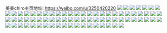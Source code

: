 美美chiro主页地址: https://weibo.com/u/3250420220 
![](https://wx4.sinaimg.cn/mw2000/c1bd79fcly1h8u4e0uh36j23402c0npe.jpg) 
![](https://wx4.sinaimg.cn/mw2000/c1bd79fcly1h8u4e21atqj23402c0qv5.jpg) 
![](https://wx4.sinaimg.cn/mw2000/c1bd79fcly1h8u4dyleu0j22c0340b2b.jpg) 
![](https://wx4.sinaimg.cn/mw2000/c1bd79fcly1h8tv92bf62j21hc0u04fq.jpg) 
![](https://wx4.sinaimg.cn/mw2000/c1bd79fcly1h8tv8taru8j213t0prwom.jpg) 
![](https://wx4.sinaimg.cn/mw2000/c1bd79fcly1h8macezz7jj22bc98xhdw.jpg) 
![](https://wx4.sinaimg.cn/mw2000/c1bd79fcly1h8madm4tr9j210c1cgdqz.jpg) 
![](https://wx4.sinaimg.cn/mw2000/c1bd79fcly1h8maek4b19j212v1fongh.jpg) 
![](https://wx4.sinaimg.cn/mw2000/c1bd79fcly1h8maepztltj22c0340e83.jpg) 
![](https://wx4.sinaimg.cn/mw2000/c1bd79fcly1h8mahbq1nkj20wi1ychdt.jpg) 
![](https://wx4.sinaimg.cn/mw2000/c1bd79fcly1h8k1qebzshj21uo7ps1l0.jpg) 
![](https://wx4.sinaimg.cn/mw2000/c1bd79fcly1h8k1qr1s9vj22bc99cx6s.jpg) 
![](https://wx4.sinaimg.cn/mw2000/c1bd79fcly1h8k1qmr0exj22bcbdq4qy.jpg) 
![](https://wx4.sinaimg.cn/mw2000/c1bd79fcly1h8k1quexrdj21uo9vkx6v.jpg) 
![](https://wx4.sinaimg.cn/mw2000/c1bd79fcly1h8k1r5lmyvj221v2qhkjl.jpg) 
![](https://wx4.sinaimg.cn/mw2000/c1bd79fcly1h8k1r31o2kj22bc9n0qvd.jpg) 
![](https://wx4.sinaimg.cn/mw2000/c1bd79fcly1h8k1r8cs7bj23k02o04qr.jpg) 
![](https://wx4.sinaimg.cn/mw2000/c1bd79fcly1h8k1rar2ftj20u0140tmd.jpg) 
![](https://wx4.sinaimg.cn/mw2000/c1bd79fcly1h8ipucsw13j23402c01kx.jpg) 
![](https://wx4.sinaimg.cn/mw2000/c1bd79fcly1h8ipulwnl9j23402c01l0.jpg) 
![](https://wx4.sinaimg.cn/mw2000/c1bd79fcly1h8iputq2iwj23402c0x6r.jpg) 
![](https://wx4.sinaimg.cn/mw2000/c1bd79fcly1h8fj4zhb9kj23402c0e81.jpg) 
![](https://wx4.sinaimg.cn/mw2000/c1bd79fcly1h8fj512u9yj22c0340qv5.jpg) 
![](https://wx4.sinaimg.cn/mw2000/c1bd79fcly1h8fj4hdaqkj20p70x9jxh.jpg) 
![](https://wx4.sinaimg.cn/mw2000/c1bd79fcly1h8fj4i65e3j21sc2dsu0x.jpg) 
![](https://wx4.sinaimg.cn/mw2000/c1bd79fcly1h8e55gao5bj21sc2dsx6p.jpg) 
![](https://wx4.sinaimg.cn/mw2000/c1bd79fcly1h8e55jiwe6j21sc2ds4qq.jpg) 
![](https://wx4.sinaimg.cn/mw2000/c1bd79fcly1h8e55n0xtnj22c0340npe.jpg) 
![](https://wx4.sinaimg.cn/mw2000/c1bd79fcly1h8borftvrwj20u0140n5l.jpg) 
![](https://wx4.sinaimg.cn/mw2000/c1bd79fcly1h87f67riimj21o0190jud.jpg) 
![](https://wx4.sinaimg.cn/mw2000/c1bd79fcly1h84vsa1e3fj21sc2dstwx.jpg) 
![](https://wx4.sinaimg.cn/mw2000/c1bd79fcly1h84hnj9dnej22c0340kjm.jpg) 
![](https://wx4.sinaimg.cn/mw2000/c1bd79fcly1h84dxznwrcj23402c0npd.jpg) 
![](https://wx4.sinaimg.cn/mw2000/c1bd79fcly1h84dy0qg5jj23402c01ky.jpg) 
![](https://wx4.sinaimg.cn/mw2000/c1bd79fcly1h84dy4b90rj22c0340b2a.jpg) 
![](https://wx4.sinaimg.cn/mw2000/c1bd79fcly1h84dy6ywmmj22c0340npe.jpg) 
![](https://wx4.sinaimg.cn/mw2000/c1bd79fcly1h84dyepoywj22c0340npe.jpg) 
![](https://wx4.sinaimg.cn/mw2000/c1bd79fcly1h84dy37plfj22c0340x6p.jpg) 
![](https://wx4.sinaimg.cn/mw2000/c1bd79fcly1h84dxz3uaxj212t0t40xi.jpg) 
![](https://wx4.sinaimg.cn/mw2000/c1bd79fcly1h84dyf3l41j213p0tsdle.jpg) 
![](https://wx4.sinaimg.cn/mw2000/c1bd79fcly1h84dzh01a8j23402c0e82.jpg) 
![](https://wx4.sinaimg.cn/mw2000/c1bd79fcly1h822eli9bsj20wi1yc7cy.jpg) 
![](https://wx4.sinaimg.cn/mw2000/c1bd79fcly1h81k0agrc3j20wi1ycqci.jpg) 
![](https://wx4.sinaimg.cn/mw2000/c1bd79fcly1h81k0b75ymj20wi1ycjz3.jpg) 
![](https://wx4.sinaimg.cn/mw2000/c1bd79fcly1h81k0aud0fj20wi1ycwnz.jpg) 
![](https://wx4.sinaimg.cn/mw2000/c1bd79fcly1h81k0a4dhfj20wi1yc7is.jpg) 
![](https://wx4.sinaimg.cn/mw2000/c1bd79fcly1h81k3497taj20md0v5dhw.jpg) 
![](https://wx4.sinaimg.cn/mw2000/c1bd79fcly1h80drw8um0j228c2z4qv6.jpg) 
![](https://wx4.sinaimg.cn/mw2000/c1bd79fcly1h7zq7my3qzj21uob8ob2f.jpg) 
![](https://wx4.sinaimg.cn/mw2000/c1bd79fcly1h7zq86co3qj22bc9n81l4.jpg) 
![](https://wx4.sinaimg.cn/mw2000/c1bd79fcly1h7zq8h4vkoj213vcn04qu.jpg) 
![](https://wx4.sinaimg.cn/mw2000/c1bd79fcly1h7zq6mqw5ej21uo9uqnpg.jpg) 
![](https://wx4.sinaimg.cn/mw2000/c1bd79fcly1h7wvz7agt8j20wi1ycb29.jpg) 
![](https://wx4.sinaimg.cn/mw2000/c1bd79fcly1h7wvwdwlr2j22c0340npd.jpg) 
![](https://wx4.sinaimg.cn/mw2000/c1bd79fcly1h7wvxs4ldhj20u00w8tev.jpg) 
![](https://wx4.sinaimg.cn/mw2000/c1bd79fcly1h7v6j96snsj21sc2dsx6q.jpg) 
![](https://wx4.sinaimg.cn/mw2000/c1bd79fcly1h7v6ioejf2j21sc2ds4qq.jpg) 
![](https://wx4.sinaimg.cn/mw2000/c1bd79fcly1h7v6iut8r3j22c03404qr.jpg) 
![](https://wx4.sinaimg.cn/mw2000/c1bd79fcly1h7v6it6n45j20wi17cwoq.jpg) 
![](https://wx4.sinaimg.cn/mw2000/c1bd79fcly1h7v6jx0czfj22c03407wh.jpg) 
![](https://wx4.sinaimg.cn/mw2000/c1bd79fcly1h7tknotphgj22c0340e84.jpg) 
![](https://wx4.sinaimg.cn/mw2000/c1bd79fcly1h7tjzzqzoyj22ud24e4qp.jpg) 
![](https://wx4.sinaimg.cn/mw2000/c1bd79fcly1h7tjzyxm9gj22uv255qv5.jpg) 
![](https://wx4.sinaimg.cn/mw2000/c1bd79fcly1h7pcqyieb9j20ggcmh7wj.jpg) 
![](https://wx4.sinaimg.cn/mw2000/c1bd79fcly1h7pcr26d0rj20ducmakjm.jpg) 
![](https://wx4.sinaimg.cn/mw2000/c1bd79fcly1h7pcr4aqpkj20v5cn1kjn.jpg) 
![](https://wx4.sinaimg.cn/mw2000/c1bd79fcly1h7pcr6e5onj20y5cn3b2d.jpg) 
![](https://wx4.sinaimg.cn/mw2000/c1bd79fcly1h7pcr9ztwjj21crcn07wn.jpg) 
![](https://wx4.sinaimg.cn/mw2000/c1bd79fcly1h7pcrdbbzuj20jpcn37wj.jpg) 
![](https://wx4.sinaimg.cn/mw2000/c1bd79fcly1h7pcrfxfmxj20mrcmtu0y.jpg) 
![](https://wx4.sinaimg.cn/mw2000/c1bd79fcly1h7pcricz3aj217xcn3nph.jpg) 
![](https://wx4.sinaimg.cn/mw2000/c1bd79fcly1h7pcqut53vj20b0cmmb2a.jpg) 
![](https://wx4.sinaimg.cn/mw2000/c1bd79fcly1h7nk2q9twnj20lg126dun.jpg) 
![](https://wx4.sinaimg.cn/mw2000/c1bd79fcly1h7nk2qktwuj20u01hc7uc.jpg) 
![](https://wx4.sinaimg.cn/mw2000/c1bd79fcly1h7nk6q10nhj24p235pnph.jpg) 
![](https://wx4.sinaimg.cn/mw2000/c1bd79fcly1h7mdceozwyj21sc2dsx1x.jpg) 
